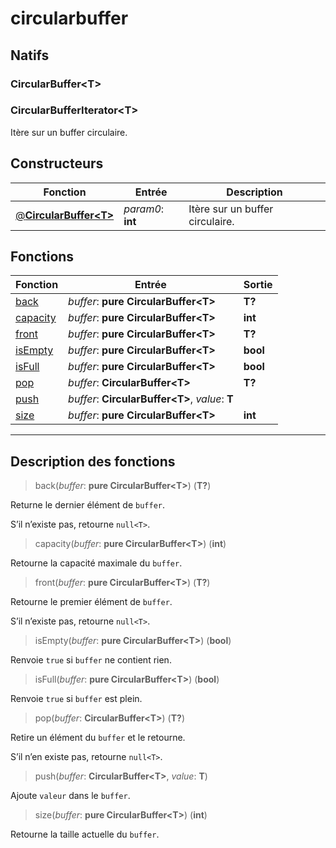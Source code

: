 # circularbuffer

## Natifs
### CircularBuffer\<T>
### CircularBufferIterator\<T>
Itère sur un buffer circulaire.
## Constructeurs
|Fonction|Entrée|Description|
|-|-|-|
|[@**CircularBuffer\<T>**](#ctor_0)| *param0*: **int**|Itère sur un buffer circulaire.|
## Fonctions
|Fonction|Entrée|Sortie|
|-|-|-|
|[back](#func_0)|*buffer*: **pure CircularBuffer\<T>**|**T?**|
|[capacity](#func_1)|*buffer*: **pure CircularBuffer\<T>**|**int**|
|[front](#func_2)|*buffer*: **pure CircularBuffer\<T>**|**T?**|
|[isEmpty](#func_3)|*buffer*: **pure CircularBuffer\<T>**|**bool**|
|[isFull](#func_4)|*buffer*: **pure CircularBuffer\<T>**|**bool**|
|[pop](#func_5)|*buffer*: **CircularBuffer\<T>**|**T?**|
|[push](#func_6)|*buffer*: **CircularBuffer\<T>**, *value*: **T**||
|[size](#func_7)|*buffer*: **pure CircularBuffer\<T>**|**int**|


***
## Description des fonctions

<a id="func_0"></a>
> back(*buffer*: **pure CircularBuffer\<T>**) (**T?**)

Returne le dernier élément de `buffer`.

S’il n’existe pas, retourne `null<T>`.

<a id="func_1"></a>
> capacity(*buffer*: **pure CircularBuffer\<T>**) (**int**)

Retourne la capacité maximale du `buffer`.

<a id="func_2"></a>
> front(*buffer*: **pure CircularBuffer\<T>**) (**T?**)

Retourne le premier élément de `buffer`.

S’il n’existe pas, retourne `null<T>`.

<a id="func_3"></a>
> isEmpty(*buffer*: **pure CircularBuffer\<T>**) (**bool**)

Renvoie `true` si `buffer` ne contient rien.

<a id="func_4"></a>
> isFull(*buffer*: **pure CircularBuffer\<T>**) (**bool**)

Renvoie `true` si `buffer` est plein.

<a id="func_5"></a>
> pop(*buffer*: **CircularBuffer\<T>**) (**T?**)

Retire un élément du `buffer` et le retourne.

S’il n’en existe pas, retourne `null<T>`.

<a id="func_6"></a>
> push(*buffer*: **CircularBuffer\<T>**, *value*: **T**)

Ajoute `valeur` dans le `buffer`.

<a id="func_7"></a>
> size(*buffer*: **pure CircularBuffer\<T>**) (**int**)

Retourne la taille actuelle du `buffer`.

